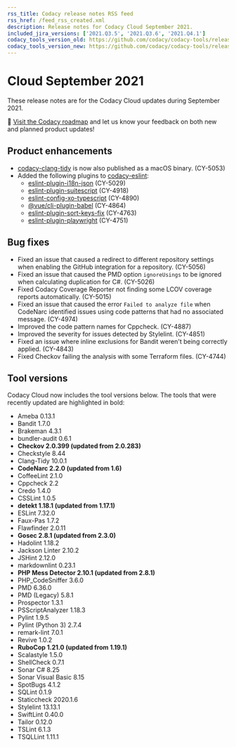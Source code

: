 ```yaml
---
rss_title: Codacy release notes RSS feed
rss_href: /feed_rss_created.xml
description: Release notes for Codacy Cloud September 2021.
included_jira_versions: ['2021.Q3.5', '2021.Q3.6', '2021.Q4.1']
codacy_tools_version_old: https://github.com/codacy/codacy-tools/releases/tag/3.7.0
codacy_tools_version_new: https://github.com/codacy/codacy-tools/releases/tag/3.9.12
---
```


# Cloud September 2021

These release notes are for the Codacy Cloud updates during September 2021.

📢 [Visit the Codacy roadmap](https://roadmap.codacy.com) and <span class="skip-vale">let us know</span> your feedback on both new and planned product updates!

## Product enhancements

-   [<span class="skip-vale">codacy-clang-tidy</span>](https://github.com/codacy/codacy-clang-tidy) is now also published as a macOS binary. (CY-5053)
-   Added the following plugins to [<span class="skip-vale">codacy-eslint</span>](https://github.com/codacy/codacy-eslint):
    -   [<span class="skip-vale">eslint-plugin-i18n-json</span>](https://www.npmjs.com/package/eslint-plugin-i18n-json) (CY-5029)
    -   [<span class="skip-vale">eslint-plugin-suitescript</span>](https://www.npmjs.com/package/eslint-plugin-suitescript) (CY-4918)
    -   [<span class="skip-vale">eslint-config-xo-typescript</span>](https://www.npmjs.com/package/eslint-config-xo-typescript) (CY-4890)
    -   [<span class="skip-vale">@vue/cli-plugin-babel</span>](https://www.npmjs.com/package/@vue/cli-plugin-babel) (CY-4864)
    -   [<span class="skip-vale">eslint-plugin-sort-keys-fix</span>](https://www.npmjs.com/package/eslint-plugin-sort-keys-fix) (CY-4763)
    -   [<span class="skip-vale">eslint-plugin-playwright</span>](https://www.npmjs.com/package/eslint-plugin-playwright) (CY-4751)

## Bug fixes

-   Fixed an issue that caused a redirect to different repository settings when enabling the GitHub integration for a repository. (CY-5056)
-   Fixed an issue that caused the PMD option `ignoreUsings` to be ignored when calculating duplication for C#. (CY-5026)
-   Fixed Codacy Coverage Reporter not finding some LCOV coverage reports automatically. (CY-5015)
-   Fixed an issue that caused the error `Failed to analyze file` when CodeNarc identified issues using code patterns that had no associated message. (CY-4974)
-   Improved the code pattern names for Cppcheck. (CY-4887)
-   Improved the severity for issues detected by Stylelint. (CY-4851)
-   Fixed an issue where inline exclusions for Bandit weren't being correctly applied. (CY-4843)
-   Fixed Checkov failing the analysis with some Terraform files. (CY-4744)

## Tool versions

Codacy Cloud now includes the tool versions below. The tools that were recently updated are highlighted in bold:

-   Ameba 0.13.1
-   Bandit 1.7.0
-   Brakeman 4.3.1
-   bundler-audit 0.6.1
-   **Checkov 2.0.399 (updated from 2.0.283)**
-   Checkstyle 8.44
-   Clang-Tidy 10.0.1
-   **CodeNarc 2.2.0 (updated from 1.6)**
-   CoffeeLint 2.1.0
-   Cppcheck 2.2
-   Credo 1.4.0
-   CSSLint 1.0.5
-   **detekt 1.18.1 (updated from 1.17.1)**
-   ESLint 7.32.0
-   Faux-Pas 1.7.2
-   Flawfinder 2.0.11
-   **Gosec 2.8.1 (updated from 2.3.0)**
-   Hadolint 1.18.2
-   Jackson Linter 2.10.2
-   JSHint 2.12.0
-   markdownlint 0.23.1
-   **PHP Mess Detector 2.10.1 (updated from 2.8.1)**
-   PHP_CodeSniffer 3.6.0
-   PMD 6.36.0
-   PMD (Legacy) 5.8.1
-   Prospector 1.3.1
-   PSScriptAnalyzer 1.18.3
-   Pylint 1.9.5
-   Pylint (Python 3) 2.7.4
-   remark-lint 7.0.1
-   Revive 1.0.2
-   **RuboCop 1.21.0 (updated from 1.19.1)**
-   Scalastyle 1.5.0
-   ShellCheck 0.7.1
-   Sonar C# 8.25
-   Sonar Visual Basic 8.15
-   SpotBugs 4.1.2
-   SQLint 0.1.9
-   Staticcheck 2020.1.6
-   Stylelint 13.13.1
-   SwiftLint 0.40.0
-   Tailor 0.12.0
-   TSLint 6.1.3
-   TSQLLint 1.11.1
